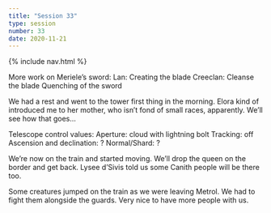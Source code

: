 ```yaml
---
title: "Session 33"
type: session
number: 33
date: 2020-11-21
---
```


{% include nav.html %}

More work on Meriele’s sword:
Lan: Creating the blade
Creeclan: Cleanse the blade
Quenching of the sword

We had a rest and went to the tower first thing in the morning. Elora kind of introduced me to her mother, who isn’t fond of small races, apparently. We’ll see how that goes...

Telescope control values:
Aperture: cloud with lightning bolt
Tracking: off
Ascension and declination: ?
Normal/Shard: ?

We’re now on the train and started moving. We’ll drop the queen on the border and get back. Lysee d’Sivis told us some Canith people will be there too.

Some creatures jumped on the train as we were leaving Metrol. We had to fight them alongside the guards. Very nice to have more people with us.
